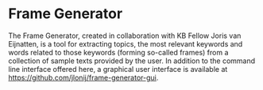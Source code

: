 Frame Generator
===============

The Frame Generator, created in collaboration with KB Fellow Joris van Eijnatten, is a tool for extracting topics, the most relevant keywords and words related to those keywords (forming so-called frames) from a collection of sample texts provided by the user. In addition to the command line interface offered here, a graphical user interface is available at https://github.com/jlonij/frame-generator-gui.